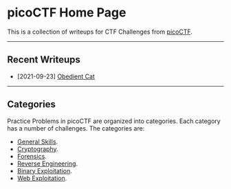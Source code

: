 # picoCTF Home Page

This is a collection of writeups for CTF Challenges from [picoCTF](https://picoctf.org/).

---

## Recent Writeups

- [2021-09-23] [Obedient Cat](./General-Skills/Obedient-Cat/README.md)

---

## Categories

Practice Problems in picoCTF are organized into categories.  Each category has a number of challenges.  The categories are:

- [General Skills](./General-Skills/README.md).
- [Cryptography](./Cryptography/README.md).
- [Forensics](./Forensics/README.md).
- [Reverse Engineering](./Reverse-Engineering/README.md).
- [Binary Exploitation](./Binary-Exploitation/README.md).
- [Web Exploitation](./Web-Exploitation/README.md).
